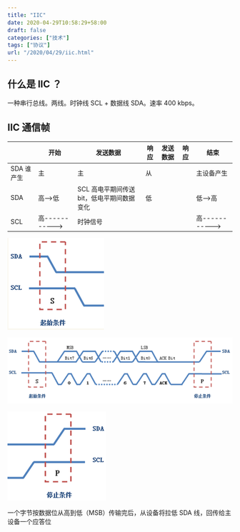```yaml
---
title: "IIC"
date: 2020-04-29T10:58:29+58:00
draft: false
categories: ["技术"]
tags: ["协议"]
url: "/2020/04/29/iic.html"
---
```


## 什么是 IIC ？

一种串行总线。两线。时钟线 SCL + 数据线 SDA。速率 400 kbps。

## IIC 通信帧

|            | 开始           | 发送数据                                  | 响应 | 发送数据 | 响应 | 结束           |
| ---------- | -------------- | ----------------------------------------- | ---- | -------- | ---- | -------------- |
| SDA 谁产生 | 主             | 主                                        | 从   |          |      | 主设备产生     |
| SDA        | 高-->低        | SCL 高电平期间传送bit，低电平期间数据变化 | 低   |          |      | 低-->高        |
| SCL        | 高-----------> | 时钟信号                                  |      |          |      | 高-----------> |

![img](/images/IIC起始信号.png)

![img](/images/IIC数据和应答.png)

![img](/images/IIC停止.png)

一个字节按数据位从高到低（MSB）传输完后，从设备将拉低 SDA 线，回传给主设备一个应答位